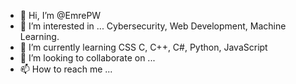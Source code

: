 - 👋 Hi, I’m @EmrePW
- 👀 I’m interested in ... Cybersecurity, Web Development, Machine Learning.
- 🌱 I’m currently learning CSS C, C++, C#, Python, JavaScript
- 💞️ I’m looking to collaborate on ...
- 📫 How to reach me ...

<!---
EmrePW/EmrePW is a ✨ special ✨ repository because its `README.md` (this file) appears on your GitHub profile.
You can click the Preview link to take a look at your changes.
--->
